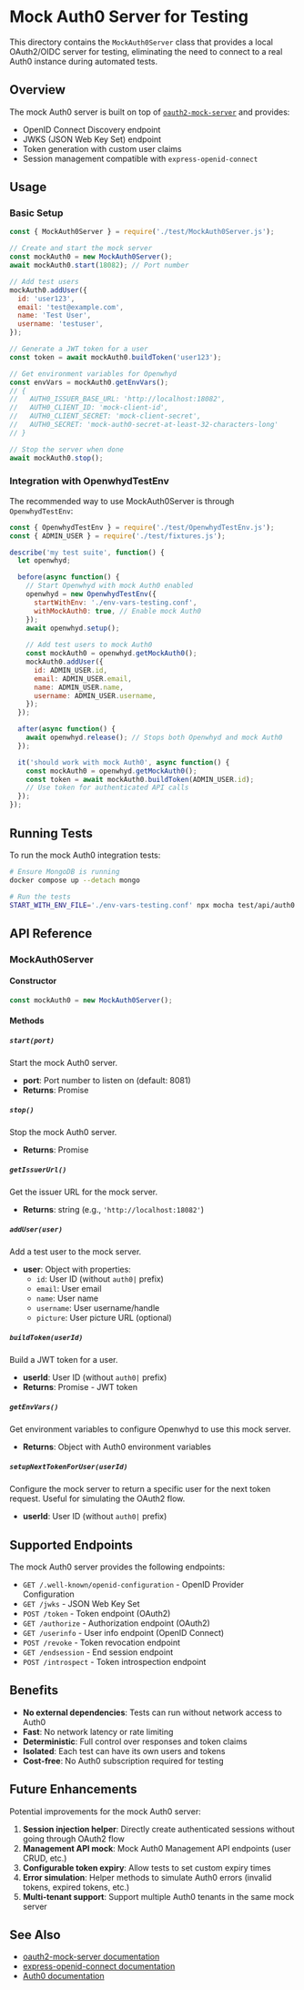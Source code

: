 # Mock Auth0 Server for Testing

This directory contains the `MockAuth0Server` class that provides a local OAuth2/OIDC server for testing, eliminating the need to connect to a real Auth0 instance during automated tests.

## Overview

The mock Auth0 server is built on top of [`oauth2-mock-server`](https://github.com/axa-group/oauth2-mock-server) and provides:

- OpenID Connect Discovery endpoint
- JWKS (JSON Web Key Set) endpoint  
- Token generation with custom user claims
- Session management compatible with `express-openid-connect`

## Usage

### Basic Setup

```javascript
const { MockAuth0Server } = require('./test/MockAuth0Server.js');

// Create and start the mock server
const mockAuth0 = new MockAuth0Server();
await mockAuth0.start(18082); // Port number

// Add test users
mockAuth0.addUser({
  id: 'user123',
  email: 'test@example.com',
  name: 'Test User',
  username: 'testuser',
});

// Generate a JWT token for a user
const token = await mockAuth0.buildToken('user123');

// Get environment variables for Openwhyd
const envVars = mockAuth0.getEnvVars();
// {
//   AUTH0_ISSUER_BASE_URL: 'http://localhost:18082',
//   AUTH0_CLIENT_ID: 'mock-client-id',
//   AUTH0_CLIENT_SECRET: 'mock-client-secret',
//   AUTH0_SECRET: 'mock-auth0-secret-at-least-32-characters-long'
// }

// Stop the server when done
await mockAuth0.stop();
```

### Integration with OpenwhydTestEnv

The recommended way to use MockAuth0Server is through `OpenwhydTestEnv`:

```javascript
const { OpenwhydTestEnv } = require('./test/OpenwhydTestEnv.js');
const { ADMIN_USER } = require('./test/fixtures.js');

describe('my test suite', function() {
  let openwhyd;

  before(async function() {
    // Start Openwhyd with mock Auth0 enabled
    openwhyd = new OpenwhydTestEnv({
      startWithEnv: './env-vars-testing.conf',
      withMockAuth0: true, // Enable mock Auth0
    });
    await openwhyd.setup();
    
    // Add test users to mock Auth0
    const mockAuth0 = openwhyd.getMockAuth0();
    mockAuth0.addUser({
      id: ADMIN_USER.id,
      email: ADMIN_USER.email,
      name: ADMIN_USER.name,
      username: ADMIN_USER.username,
    });
  });

  after(async function() {
    await openwhyd.release(); // Stops both Openwhyd and mock Auth0
  });

  it('should work with mock Auth0', async function() {
    const mockAuth0 = openwhyd.getMockAuth0();
    const token = await mockAuth0.buildToken(ADMIN_USER.id);
    // Use token for authenticated API calls
  });
});
```

## Running Tests

To run the mock Auth0 integration tests:

```bash
# Ensure MongoDB is running
docker compose up --detach mongo

# Run the tests
START_WITH_ENV_FILE='./env-vars-testing.conf' npx mocha test/api/auth0.api.tests.js --timeout 20000
```

## API Reference

### MockAuth0Server

#### Constructor

```javascript
const mockAuth0 = new MockAuth0Server();
```

#### Methods

##### `start(port)`

Start the mock Auth0 server.

- **port**: Port number to listen on (default: 8081)
- **Returns**: Promise<void>

##### `stop()`

Stop the mock Auth0 server.

- **Returns**: Promise<void>

##### `getIssuerUrl()`

Get the issuer URL for the mock server.

- **Returns**: string (e.g., `'http://localhost:18082'`)

##### `addUser(user)`

Add a test user to the mock server.

- **user**: Object with properties:
  - `id`: User ID (without `auth0|` prefix)
  - `email`: User email
  - `name`: User name
  - `username`: User username/handle
  - `picture`: User picture URL (optional)

##### `buildToken(userId)`

Build a JWT token for a user.

- **userId**: User ID (without `auth0|` prefix)
- **Returns**: Promise<string> - JWT token

##### `getEnvVars()`

Get environment variables to configure Openwhyd to use this mock server.

- **Returns**: Object with Auth0 environment variables

##### `setupNextTokenForUser(userId)`

Configure the mock server to return a specific user for the next token request. Useful for simulating the OAuth2 flow.

- **userId**: User ID (without `auth0|` prefix)

## Supported Endpoints

The mock Auth0 server provides the following endpoints:

- `GET /.well-known/openid-configuration` - OpenID Provider Configuration
- `GET /jwks` - JSON Web Key Set
- `POST /token` - Token endpoint (OAuth2)
- `GET /authorize` - Authorization endpoint (OAuth2)
- `GET /userinfo` - User info endpoint (OpenID Connect)
- `POST /revoke` - Token revocation endpoint
- `GET /endsession` - End session endpoint
- `POST /introspect` - Token introspection endpoint

## Benefits

- **No external dependencies**: Tests can run without network access to Auth0
- **Fast**: No network latency or rate limiting
- **Deterministic**: Full control over responses and token claims
- **Isolated**: Each test can have its own users and tokens
- **Cost-free**: No Auth0 subscription required for testing

## Future Enhancements

Potential improvements for the mock Auth0 server:

1. **Session injection helper**: Directly create authenticated sessions without going through OAuth2 flow
2. **Management API mock**: Mock Auth0 Management API endpoints (user CRUD, etc.)
3. **Configurable token expiry**: Allow tests to set custom expiry times
4. **Error simulation**: Helper methods to simulate Auth0 errors (invalid tokens, expired tokens, etc.)
5. **Multi-tenant support**: Support multiple Auth0 tenants in the same mock server

## See Also

- [oauth2-mock-server documentation](https://github.com/axa-group/oauth2-mock-server)
- [express-openid-connect documentation](https://github.com/auth0/express-openid-connect)
- [Auth0 documentation](https://auth0.com/docs)
